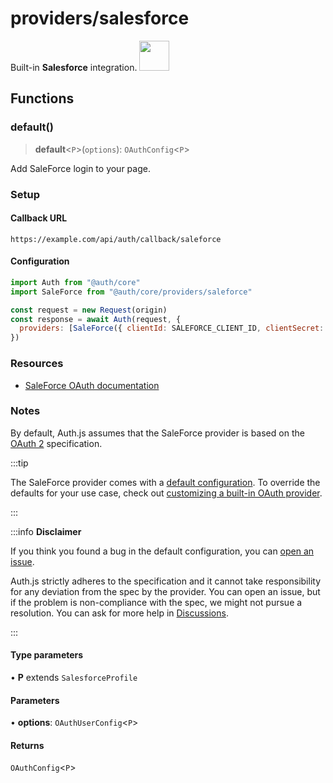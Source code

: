 # providers/salesforce

<div style={{backgroundColor: "#000", display: "flex", justifyContent: "space-between", color: "#fff", padding: 16}}>
<span>Built-in <b>Salesforce</b> integration.</span>
<a href="https://www.salesforce.com/ap/?ir=1">
  <img style={{display: "block"}} src="https://authjs.dev/img/providers/saleforce.svg" height="48" />
</a>
</div>

## Functions

### default()

> **default**\<`P`\>(`options`): `OAuthConfig`\<`P`\>

Add SaleForce login to your page.

### Setup

#### Callback URL
```
https://example.com/api/auth/callback/saleforce
```

#### Configuration
```js
import Auth from "@auth/core"
import SaleForce from "@auth/core/providers/saleforce"

const request = new Request(origin)
const response = await Auth(request, {
  providers: [SaleForce({ clientId: SALEFORCE_CLIENT_ID, clientSecret: SALEFORCE_CLIENT_SECRET })],
})
```

### Resources

- [SaleForce OAuth documentation](https://help.salesforce.com/articleView?id=remoteaccess_authenticate.htm&type=5)

### Notes

By default, Auth.js assumes that the SaleForce provider is
based on the [OAuth 2](https://www.rfc-editor.org/rfc/rfc6749.html) specification.

:::tip

The SaleForce provider comes with a [default configuration](https://github.com/nextauthjs/next-auth/blob/main/packages/core/src/providers/saleforce.ts).
To override the defaults for your use case, check out [customizing a built-in OAuth provider](https://authjs.dev/guides/providers/custom-provider#override-default-options).

:::

:::info **Disclaimer**

If you think you found a bug in the default configuration, you can [open an issue](https://authjs.dev/new/provider-issue).

Auth.js strictly adheres to the specification and it cannot take responsibility for any deviation from
the spec by the provider. You can open an issue, but if the problem is non-compliance with the spec,
we might not pursue a resolution. You can ask for more help in [Discussions](https://authjs.dev/new/github-discussions).

:::

#### Type parameters

• **P** extends `SalesforceProfile`

#### Parameters

• **options**: `OAuthUserConfig`\<`P`\>

#### Returns

`OAuthConfig`\<`P`\>
